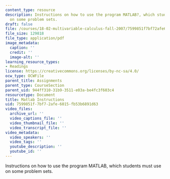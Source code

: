 ```yaml
---
content_type: resource
description: Instructions on how to use the program MATLAB?, which students must use
  on some problem sets.
draft: false
file: /courses/18-02-multivariable-calculus-fall-2007/7599851f7bf72afe6015fb53b6891d63_matlab.pdf
file_size: 129818
file_type: application/pdf
image_metadata:
  caption: ''
  credit: ''
  image-alt: ''
learning_resource_types:
- Readings
license: https://creativecommons.org/licenses/by-nc-sa/4.0/
ocw_type: OCWFile
parent_title: Assignments
parent_type: CourseSection
parent_uid: 944ff310-31b9-3511-e03a-be4fc3f603c4
resourcetype: Document
title: Matlab Instructions
uid: 7599851f-7bf7-2afe-6015-fb53b6891d63
video_files:
  archive_url: ''
  video_captions_file: ''
  video_thumbnail_file: ''
  video_transcript_file: ''
video_metadata:
  video_speakers: ''
  video_tags: ''
  youtube_description: ''
  youtube_id: ''
---
```

Instructions on how to use the program MATLAB, which students must use on some problem sets.